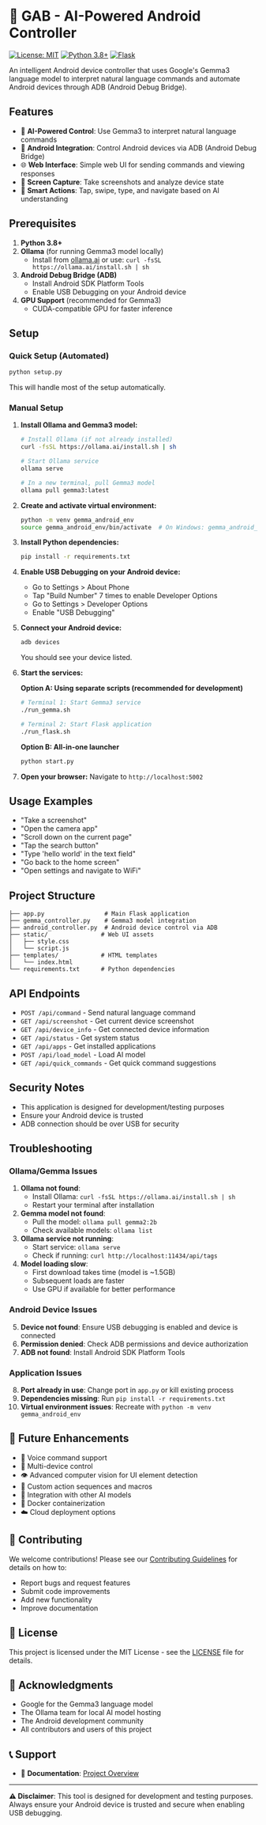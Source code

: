 # 🤖 GAB - AI-Powered Android Controller

[![License: MIT](https://img.shields.io/badge/License-MIT-yellow.svg)](https://opensource.org/licenses/MIT)
[![Python 3.8+](https://img.shields.io/badge/python-3.8+-blue.svg)](https://www.python.org/downloads/)
[![Flask](https://img.shields.io/badge/flask-3.0+-green.svg)](https://flask.palletsprojects.com/)

An intelligent Android device controller that uses Google's Gemma3 language model to interpret natural language commands and automate Android devices through ADB (Android Debug Bridge).

## Features

- 🤖 **AI-Powered Control**: Use Gemma3 to interpret natural language commands
- 📱 **Android Integration**: Control Android devices via ADB (Android Debug Bridge)
- 🌐 **Web Interface**: Simple web UI for sending commands and viewing responses
- 📸 **Screen Capture**: Take screenshots and analyze device state
- 🎯 **Smart Actions**: Tap, swipe, type, and navigate based on AI understanding

## Prerequisites

1. **Python 3.8+**
2. **Ollama** (for running Gemma3 model locally)
   - Install from [ollama.ai](https://ollama.ai) or use: `curl -fsSL https://ollama.ai/install.sh | sh`
3. **Android Debug Bridge (ADB)**
   - Install Android SDK Platform Tools
   - Enable USB Debugging on your Android device
4. **GPU Support** (recommended for Gemma3)
   - CUDA-compatible GPU for faster inference

## Setup

### Quick Setup (Automated)
```bash
python setup.py
```
This will handle most of the setup automatically.

### Manual Setup

1. **Install Ollama and Gemma3 model:**
   ```bash
   # Install Ollama (if not already installed)
   curl -fsSL https://ollama.ai/install.sh | sh
   
   # Start Ollama service
   ollama serve
   
   # In a new terminal, pull Gemma3 model
   ollama pull gemma3:latest
   ```

2. **Create and activate virtual environment:**
   ```bash
   python -m venv gemma_android_env
   source gemma_android_env/bin/activate  # On Windows: gemma_android_env\Scripts\activate
   ```

3. **Install Python dependencies:**
   ```bash
   pip install -r requirements.txt
   ```

4. **Enable USB Debugging on your Android device:**
   - Go to Settings > About Phone
   - Tap "Build Number" 7 times to enable Developer Options
   - Go to Settings > Developer Options
   - Enable "USB Debugging"

5. **Connect your Android device:**
   ```bash
   adb devices
   ```
   You should see your device listed.

6. **Start the services:**
   
   **Option A: Using separate scripts (recommended for development)**
   ```bash
   # Terminal 1: Start Gemma3 service
   ./run_gemma.sh
   
   # Terminal 2: Start Flask application
   ./run_flask.sh
   ```
   
   **Option B: All-in-one launcher**
   ```bash
   python start.py
   ```

7. **Open your browser:**
   Navigate to `http://localhost:5002`

## Usage Examples

- "Take a screenshot"
- "Open the camera app"
- "Scroll down on the current page"
- "Tap the search button"
- "Type 'hello world' in the text field"
- "Go back to the home screen"
- "Open settings and navigate to WiFi"

## Project Structure

```
├── app.py                 # Main Flask application
├── gemma_controller.py    # Gemma3 model integration
├── android_controller.py  # Android device control via ADB
├── static/               # Web UI assets
│   ├── style.css
│   └── script.js
├── templates/            # HTML templates
│   └── index.html
└── requirements.txt      # Python dependencies
```

## API Endpoints

- `POST /api/command` - Send natural language command
- `GET /api/screenshot` - Get current device screenshot
- `GET /api/device_info` - Get connected device information
- `GET /api/status` - Get system status
- `GET /api/apps` - Get installed applications
- `POST /api/load_model` - Load AI model
- `GET /api/quick_commands` - Get quick command suggestions

## Security Notes

- This application is designed for development/testing purposes
- Ensure your Android device is trusted
- ADB connection should be over USB for security

## Troubleshooting

### Ollama/Gemma Issues
1. **Ollama not found**: 
   - Install Ollama: `curl -fsSL https://ollama.ai/install.sh | sh`
   - Restart your terminal after installation
2. **Gemma model not found**: 
   - Pull the model: `ollama pull gemma2:2b`
   - Check available models: `ollama list`
3. **Ollama service not running**: 
   - Start service: `ollama serve`
   - Check if running: `curl http://localhost:11434/api/tags`
4. **Model loading slow**: 
   - First download takes time (model is ~1.5GB)
   - Subsequent loads are faster
   - Use GPU if available for better performance

### Android Device Issues
5. **Device not found**: Ensure USB debugging is enabled and device is connected
6. **Permission denied**: Check ADB permissions and device authorization
7. **ADB not found**: Install Android SDK Platform Tools

### Application Issues
8. **Port already in use**: Change port in `app.py` or kill existing process
9. **Dependencies missing**: Run `pip install -r requirements.txt`
10. **Virtual environment issues**: Recreate with `python -m venv gemma_android_env`

## 🚀 Future Enhancements

- 🎤 Voice command support
- 📱 Multi-device control
- 👁️ Advanced computer vision for UI element detection
- 🔄 Custom action sequences and macros
- 🧠 Integration with other AI models
- 🐳 Docker containerization
- ☁️ Cloud deployment options

## 🤝 Contributing

We welcome contributions! Please see our [Contributing Guidelines](CONTRIBUTING.md) for details on how to:

- Report bugs and request features
- Submit code improvements
- Add new functionality
- Improve documentation

## 📄 License

This project is licensed under the MIT License - see the [LICENSE](LICENSE) file for details.

## 🙏 Acknowledgments

- Google for the Gemma3 language model
- The Ollama team for local AI model hosting
- The Android development community
- All contributors and users of this project

## 📞 Support
- 📖 **Documentation**: [Project Overview](PROJECT_OVERVIEW.md)

---

**⚠️ Disclaimer**: This tool is designed for development and testing purposes. Always ensure your Android device is trusted and secure when enabling USB debugging. 